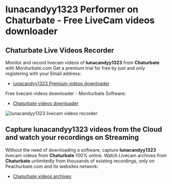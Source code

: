 # lunacandyy1323 Performer on Chaturbate - Free LiveCam videos downloader

## Chaturbate Live Videos Recorder

Monitor and record livecam videos of **lunacandyy1323** from **Chaturbate** with Moniturbate.com
Get a premium trial for free by just and only registering with your Email address:
* [lunacandyy1323 Premium videos downloader](https://moniturbate.com/request-demo-licence-key.html)

Free livecam videos downloader - Moniturbate Software:
* [Chaturbate videos downloader](https://moniturbate.com/moniturbate-download-software.html)

![lunacandyy1323 livecam videos recorder](https://peachurnet.com/templates/moniturbate-software.png)


## Capture lunacandyy1323 videos from the Cloud and watch your recordings on Streaming

Without the need of downloading a software, capture **lunacandyy1323** livecam videos from **Chaturbate** 100% online.
Watch Livecam archives from **Chaturbate** unlimitedly from thousands of existing recordings, only on Peachurbate.com and its websites network:
* [Chaturbate videos archives](https://peachurnet.com/)
